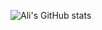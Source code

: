 ![Ali's GitHub stats](https://github-readme-stats.vercel.app/api?username=abugraokkali&show_icons=true&theme=tokyonight&hide=issues)
  
<!--### Hi there 👋


**abugraokkali/abugraokkali** is a ✨ _special_ ✨ repository because its `README.md` (this file) appears on your GitHub profile.

Here are some ideas to get you started:

- 🔭 I’m currently working on ...
- 🌱 I’m currently learning ...
- 👯 I’m looking to collaborate on ...
- 🤔 I’m looking for help with ...
- 💬 Ask me about ...
- 📫 How to reach me: ...
- 😄 Pronouns: ...
- ⚡ Fun fact: ...
-->
